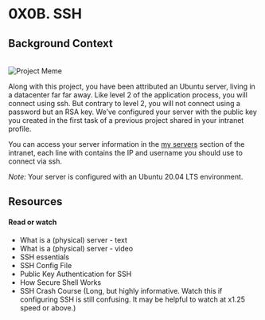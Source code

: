 <h1>0X0B. SSH</h1>

<h2>Background Context</h2><br>
<img src="https://github.com/SeunAkinbo/alx-system_engineering-devops/assets/36178371/ee867ef3-5b72-40fe-8c35-0ea80ecbc3cd" alt="Project Meme">
<p>Along with this project, you have been attributed an Ubuntu server, living in a datacenter far far away. Like level 2 of the application process, you will connect using ssh. But contrary to level 2, you will not connect using a password but an RSA key. We’ve configured your server with the public key you created in the first task of a previous project shared in your intranet profile.

You can access your server information in the <a href="https://intranet.alxswe.com/servers">my servers</a> section of the intranet, each line with contains the IP and username you should use to connect via ssh.

<em>Note:</em> Your server is configured with an Ubuntu 20.04 LTS environment.</p>
<h2>Resources</h2>
<h4>Read or watch</h4>
<ul>
  <li>What is a (physical) server - text</li>
  <li>What is a (physical) server - video</li>
  <li>SSH essentials</li>
  <li>SSH Config File</li>
  <li>Public Key Authentication for SSH</li>
  <li>How Secure Shell Works</li>
  <li>SSH Crash Course (Long, but highly informative. Watch this if configuring SSH is still confusing. It may be helpful to watch at x1.25 speed or above.)</li>
</ul>
